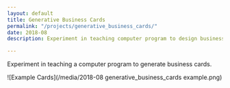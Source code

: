 ```yaml
---
layout: default
title: Generative Business Cards
permalink: "/projects/generative_business_cards/"
date: 2018-08
description: Experiment in teaching computer program to design business cards.

---
```

Experiment in teaching a computer program to generate business cards.

![Example Cards](/media/2018-08 generative_business_cards example.png)